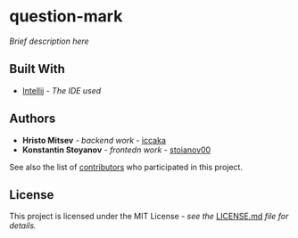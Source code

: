 # question-mark

*Brief description here*

## Built With

* [Intellij](https://www.jetbrains.com/idea/) - *The IDE used*

## Authors

* **Hristo Mitsev** - *backend work* - [iccaka](https://github.com/iccaka)
* **Konstantin Stoyanov** - *frontedn work* - [stoianov00](https://github.com/stoianov00)

See also the list of [contributors](https://github.com/iccaka/question-mark/graphs/contributors) who participated in this project.

## License

This project is licensed under the MIT License - *see the* [LICENSE.md]() *file for details.*
